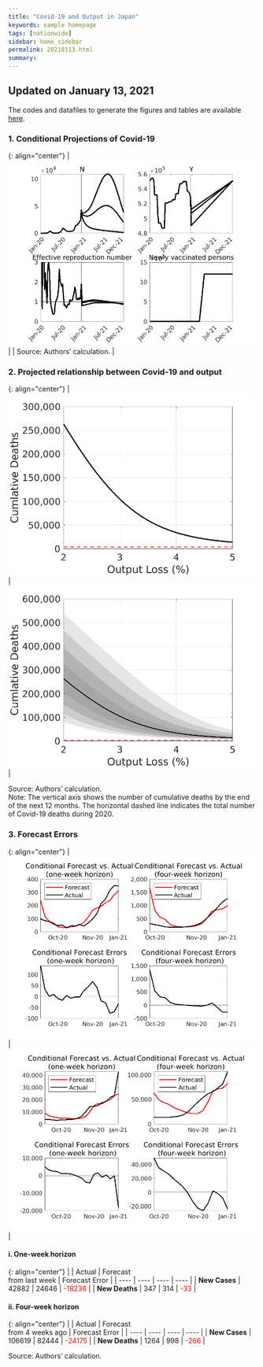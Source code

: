 ```yaml
---
title: "Covid-19 and Output in Japan"
keywords: sample homepage
tags: [nationwide]
sidebar: home_sidebar
permalink: 20210113.html
summary:
---
```


## Updated on January 13, 2021

The codes and datafiles to generate the figures and tables are available [here](https://github.com/Covid19OutputJapan/Covid19OutputJapan.github.io/tree/main/_archives/).

### 1. Conditional Projections of Covid-19

{: align="center"}
|![Projection](./images/20210113/VariablesProjection.png)|
| Source: Authors’ calculation. |

### 2. Projected relationship between Covid-19 and output

{: align="center"}
|![Tradeoff](./images/20210113/BaselineTradeoff.png)|![TradeoffUB](./images/20210113/BaselineTradeoffUB.png)|

Source: Authors’ calculation.<br> Note: The vertical axis shows the number of cumulative deaths by the end of the next 12 months. The horizontal dashed line indicates the total number of Covid-19 deaths during 2020.

### 3. Forecast Errors

{: align="center"}
|![ForecastErrorsD](./images/20210113/ForecastErrorsD.png)|![ForecastErrorsN](./images/20210113/ForecastErrorsN.png)|

#### i. One-week horizon

{: align="center"}
|    | Actual | Forecast<br> from last week | Forecast Error |
| ---- | ---- | ---- | ---- |
| **New Cases** |  42882  |  24646  | <span style="color: red; ">-18236</span> |
| **New Deaths** |  347  |  314  | <span style="color: red; ">-33</span> |

#### ii. Four-week horizon

{: align="center"}
|    | Actual | Forecast<br> from 4 weeks ago | Forecast Error |
| ---- | ---- | ---- | ---- |
| **New Cases** |  106619  |  82444  | <span style="color: red; ">-24175</span> |
| **New Deaths** |  1264  |  998  | <span style="color: red; ">-266</span> |

Source: Authors’ calculation.
